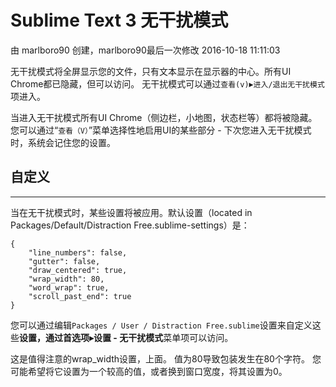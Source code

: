 # Sublime Text 3 无干扰模式

由 marlboro90 创建，marlboro90最后一次修改 2016-10-18 11:11:03

无干扰模式将全屏显示您的文件，只有文本显示在显示器的中心。所有UI Chrome都已隐藏，但可以访问。 无干扰模式可以通过`查看(v)`▸`进入/退出无干扰模式`项进入。

当进入无干扰模式所有UI Chrome（侧边栏，小地图，状态栏等）都将被隐藏。您可以通过“`查看（V）`”菜单选择性地启用UI的某些部分 - 下次您进入无干扰模式时，系统会记住您的设置。

## 自定义

------

当在无干扰模式时，某些设置将被应用。默认设置（located in Packages/Default/Distraction Free.sublime-settings）是：

```
{
    "line_numbers": false,
    "gutter": false,
    "draw_centered": true,
    "wrap_width": 80,
    "word_wrap": true,
    "scroll_past_end": true
}

```

您可以通过编辑`Packages / User / Distraction Free.sublime`设置来自定义这些**设置，通过首选项▸设置 - 无干扰模式**菜单项可以访问。

这是值得注意的wrap_width设置，上面。 值为80导致包装发生在80个字符。 您可能希望将它设置为一个较高的值，或者换到窗口宽度，将其设置为0。